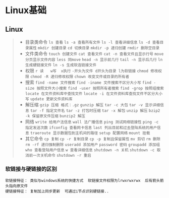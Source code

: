 # Linux基础

## Linux
> * 目录类命令
> ``ls 查看``
> ``ls -a 查看所有文件``
> ``ls -l 查看详细信息``
> ``ls -d 查看目录属性``
> ``mkdir 创建目录``
> ``cd 切换目录``
> ``mkdir -p 递归创建``
> ``rmdir 删除空目录``
>  * 文件类命令
>  ``touch 创建文件``
>  ``cat 查看文件``
>  ``cat -n 查看文件且显示行号``
>  ``move 分页显示文件内容``
>  ``less 同move``
>  ``head -n 显示前几行``
>  ``tail -n 显示后几行``
>  ``ln 生成硬链接文件``
>  ``ln -s 生成软连链接文件``
> * 权限
> ``r 读   w写  x执行``
> ``-开头为文件 d开头为目录 l为软链接`` 
> ``chmod 修改权限``
> ``chmod -R 递归修改权限``
> ``chown 改变文件或目录的所有者``
> *  搜索
> ``find -name 文件搜索``
> ``find -iname 文件搜索不区分大小写``
> ``find -size 按照文件大小搜索``
> ``find -user 按照所有者搜索``
> ``find -grop 按照组搜索``
> ``locate 在文件资料库中查找文件``
> ``locate -i 在文件资料库查找文件不区分大小写``
> ``update 更新文件资料库``
> * 解压缩
> ``gzip 压缩 格式：.gz``
> ``gunzip 解压``
> ``tar -c 大包``
> ``tar -v 显示详细信息``
> ``tar -f 指定文件名``
> ``tar -z 打包时压缩``
> ``tar -x 解包``
> ``unzip 解压``
> ``bzip2 -k 保留原文件压缩``
> ``bunzip2 解压``
> *  网络
> ``write 给用户法信息``
> ``wall 法广播信息``
> ``ping 测试网络链接性``
> ``ping -c 指定发送次数``
> ``ifconfig 查看网卡信息``
> ``last 列出目前和过去登陆系统的用户信息``
> ``traeroute 显示数据包到主机间的路径``
> ``setup 配置网络``
> ``mount 挂载``
> * 其它命令
> ``cp 复制``
> ``cp -r 复制目录``
> ``cp -p 复制且保留属性``
> ``mv 剪切``
> ``rm 删除``
> ``rm -rf 递归强制删除``
> ``useradd 添加用户``
> ``password 密码``
> ``groupadd 添加组``
> ``who 查看登陆用户信息``
> ``w 查看详细信息``
> ``shutdown -n 关机``
> ``shutdown -c 取消前一次关机命令``
> ``shutdown -r 重启``
### 软链接与硬链接的区别

```
软链接特征： 类似与windows系统的快捷方式  软链接文件权限为lrwxrwxrwx  后有箭头箭头指向原文件
硬链接特征： 复制加上同步更新  可通过i节点识别硬链接..
```

